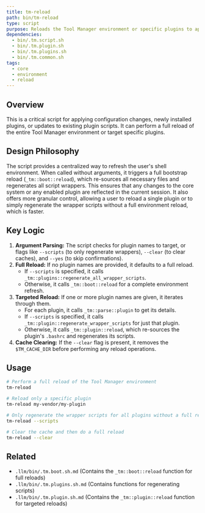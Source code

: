 ```yaml
---
title: tm-reload
path: bin/tm-reload
type: script
purpose: Reloads the Tool Manager environment or specific plugins to apply changes.
dependencies:
  - bin/.tm.script.sh
  - bin/.tm.plugin.sh
  - bin/.tm.plugins.sh
  - bin/.tm.common.sh
tags:
  - core
  - environment
  - reload
---
```


## Overview
This is a critical script for applying configuration changes, newly installed plugins, or updates to existing plugin scripts. It can perform a full reload of the entire Tool Manager environment or target specific plugins.

## Design Philosophy
The script provides a centralized way to refresh the user's shell environment. When called without arguments, it triggers a full bootstrap reload (`_tm::boot::reload`), which re-sources all necessary files and regenerates all script wrappers. This ensures that any changes to the core system or any enabled plugin are reflected in the current session. It also offers more granular control, allowing a user to reload a single plugin or to simply regenerate the wrapper scripts without a full environment reload, which is faster.

## Key Logic
1.  **Argument Parsing:** The script checks for plugin names to target, or flags like `--scripts` (to only regenerate wrappers), `--clear` (to clear caches), and `--yes` (to skip confirmations).
2.  **Full Reload:** If no plugin names are provided, it defaults to a full reload.
    *   If `--scripts` is specified, it calls `_tm::plugins::regenerate_all_wrapper_scripts`.
    *   Otherwise, it calls `_tm::boot::reload` for a complete environment refresh.
3.  **Targeted Reload:** If one or more plugin names are given, it iterates through them.
    *   For each plugin, it calls `_tm::parse::plugin` to get its details.
    *   If `--scripts` is specified, it calls `_tm::plugin::regenerate_wrapper_scripts` for just that plugin.
    *   Otherwise, it calls `_tm::plugin::reload`, which re-sources the plugin's `.bashrc` and regenerates its scripts.
4.  **Cache Clearing:** If the `--clear` flag is present, it removes the `$TM_CACHE_DIR` before performing any reload operations.

## Usage
```bash
# Perform a full reload of the Tool Manager environment
tm-reload

# Reload only a specific plugin
tm-reload my-vendor/my-plugin

# Only regenerate the wrapper scripts for all plugins without a full reload
tm-reload --scripts

# Clear the cache and then do a full reload
tm-reload --clear
```

## Related
- `.llm/bin/.tm.boot.sh.md` (Contains the `_tm::boot::reload` function for full reloads)
- `.llm/bin/.tm.plugins.sh.md` (Contains functions for regenerating scripts)
- `.llm/bin/.tm.plugin.sh.md` (Contains the `_tm::plugin::reload` function for targeted reloads)